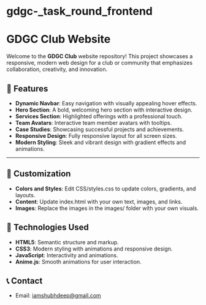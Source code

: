 # gdgc-_task_round_frontend

# GDGC Club Website

Welcome to the **GDGC Club** website repository! This project showcases a responsive, modern web design for a club or community that emphasizes collaboration, creativity, and innovation.

## 🌟 Features

- **Dynamic Navbar**: Easy navigation with visually appealing hover effects.
- **Hero Section**: A bold, welcoming hero section with interactive design.
- **Services Section**: Highlighted offerings with a professional touch.
- **Team Avatars**: Interactive team member avatars with tooltips.
- **Case Studies**: Showcasing successful projects and achievements.
- **Responsive Design**: Fully responsive layout for all screen sizes.
- **Modern Styling**: Sleek and vibrant design with gradient effects and animations.

---

## 🎨 Customization
- **Colors and Styles**: Edit CSS/styles.css to update colors, gradients, and layouts.
- **Content**: Update index.html with your own text, images, and links.
- **Images**: Replace the images in the images/ folder with your own visuals.

## 🔧 Technologies Used
- **HTML5**: Semantic structure and markup.
- **CSS3**: Modern styling with animations and responsive design.
- **JavaScript**: Interactivity and animations.
- **Anime.js**: Smooth animations for user interaction.

## 📞 Contact
- Email: iamshubhdeep@gmail.com
